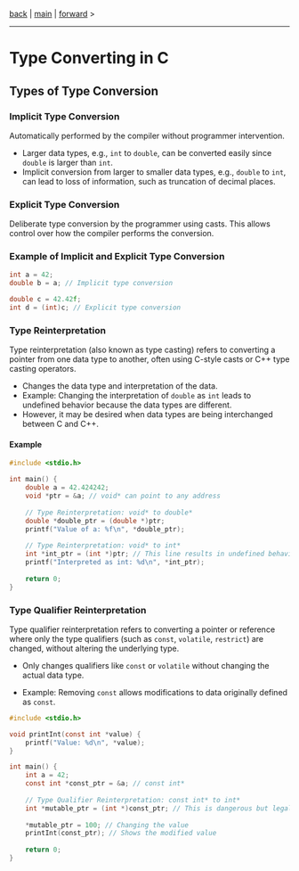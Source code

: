 
[back](cpp06_00_lerning.md) | [main](/) | [forward](cpp06_02_downcast_and_upcast.md) > 

---

# Type Converting in C

## Types of Type Conversion

### Implicit Type Conversion
Automatically performed by the compiler without programmer intervention.

- Larger data types, e.g., `int` to `double`, can be converted easily since `double` is larger than `int`.
- Implicit conversion from larger to smaller data types, e.g., `double` to `int`, can lead to loss of information, such as truncation of decimal places.

### Explicit Type Conversion
Deliberate type conversion by the programmer using casts. This allows control over how the compiler performs the conversion.

### Example of Implicit and Explicit Type Conversion
```c
int a = 42;
double b = a; // Implicit type conversion

double c = 42.42f;
int d = (int)c; // Explicit type conversion
```

### Type Reinterpretation
Type reinterpretation (also known as type casting) refers to converting a pointer from one data type to another, often using C-style casts or C++ type casting operators.

- Changes the data type and interpretation of the data.
- Example: Changing the interpretation of `double` as `int` leads to undefined behavior because the data types are different.
- However, it may be desired when data types are being interchanged between C and C++.

#### Example
```c
#include <stdio.h>

int main() {
    double a = 42.424242;
    void *ptr = &a; // void* can point to any address
    
    // Type Reinterpretation: void* to double*
    double *double_ptr = (double *)ptr;
    printf("Value of a: %f\n", *double_ptr);
    
    // Type Reinterpretation: void* to int*
    int *int_ptr = (int *)ptr; // This line results in undefined behavior
    printf("Interpreted as int: %d\n", *int_ptr);
    
    return 0;
}
```

### Type Qualifier Reinterpretation
Type qualifier reinterpretation refers to converting a pointer or reference where only the type qualifiers (such as `const`, `volatile`, `restrict`) are changed, without altering the underlying type.

- Only changes qualifiers like `const` or `volatile` without changing the actual data type.

- Example: Removing `const` allows modifications to data originally defined as `const`.

```c
#include <stdio.h>

void printInt(const int *value) {
    printf("Value: %d\n", *value);
}

int main() {
    int a = 42;
    const int *const_ptr = &a; // const int*
    
    // Type Qualifier Reinterpretation: const int* to int*
    int *mutable_ptr = (int *)const_ptr; // This is dangerous but legal in C
    
    *mutable_ptr = 100; // Changing the value
    printInt(const_ptr); // Shows the modified value
    
    return 0;
}
```
